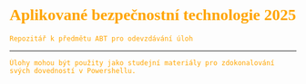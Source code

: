 <span style="color:orange; font-family:Consolas;">

# Aplikované bezpečnostní technologie 2025

    Repozitář k předmětu ABT pro odevzdávání úloh
***
    Úlohy mohou být použity jako studejní materiály pro zdokonalování svých dovedností v Powershellu.
</span>